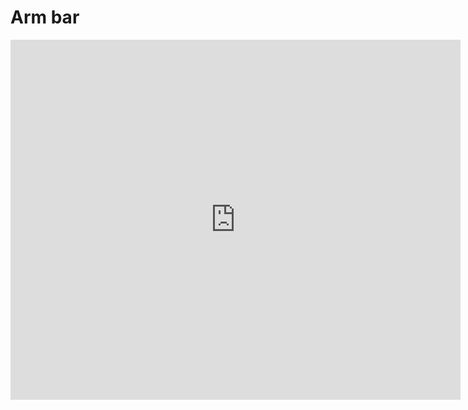 # Arm bar


<iframe
 width="720"
 height="576"
 src="https://youtube.com/embed/oWdS9n4a-BE"
 title="YouTube video player"
 frameborder="0"
 allow="accelerometer; autoplay; clipboard-write; encrypted-media; gyroscope; picture-in-picture"
 allowfullscreen>
</iframe>